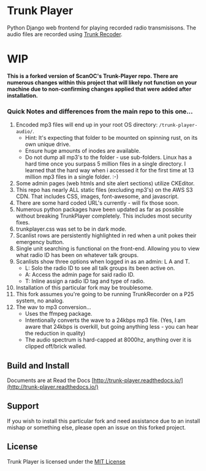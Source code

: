 Trunk Player
============

Python Django web frontend for playing recorded radio transmisisons. The audio files are recorded using [Trunk Recoder](https://github.com/robotastic/trunk-recorder).

# WIP
**This is a forked version of ScanOC's Trunk-Player repo. There are numerous changes within this project that will likely not function on your machine due to non-confirming changes applied that were added after installation.**


### Quick Notes and differences from the main repo to this one...
1. Encoded mp3 files will end up in your root OS directory: `/trunk-player-audio/`. 
   * Hint: It's expecting that folder to be mounted on spinning rust, on its own unique drive. 
   * Ensure huge amounts of inodes are available. 
   * Do not dump all mp3's to the folder - use sub-folders. Linux has a hard time once you surpass 5 million files in a single directory. I learned that the hard way when i accessed it for the first time at 13 million mp3 files in a single folder. :-)
2. Some admin pages (web htmls and site alert sections) utilize CKEditor.
3. This repo has nearly ALL static files (excluding mp3's) on the AWS S3 CDN. That includes CSS, images, font-awesome, and javascript.
4. There are some hard coded URL's currently - will fix those soon.
5. Numerous python packages have been updated as far as possible without breaking TrunkPlayer completely. This includes most security fixes.
6. trunkplayer.css was set to be in dark mode.
7. Scanlist rows are persistently highlighted in red when a unit pokes their emergency button.
8. Single unit searching is functional on the front-end. Allowing you to view what radio ID has been on whatever talk groups.
9. Scanlists show three options when logged in as an admin: L A and T. 
   * L: Solo the radio ID to see all talk groups its been active on.
   * A: Access the admin page for said radio ID.
   * T: Inline assign a radio ID tag and type of radio.
10. Installation of this particular fork may be troublesome.
11. This fork assumes you're going to be running TrunkRecorder on a P25 system, no analog.
12. The wav to mp3 conversion...
    * Uses the ffmpeg package.
    * Intentionally converts the wave to a 24kbps mp3 file. (Yes, I am aware that 24kbps is overkill, but going anything less - you can hear the reduction in quality)
    * The audio spectrum is hard-capped at 8000hz, anything over it is clipped off/brick walled.

## Build and Install
  Documents are at Read the Docs [http://trunk-player.readthedocs.io/](http://trunk-player.readthedocs.io/)

## Support
 If you wish to install this particular fork and need assistance due to an install mishap or something else, please open an issue on this forked project.

## License
 Trunk Player is licensed under the [MIT License](License.txt)
